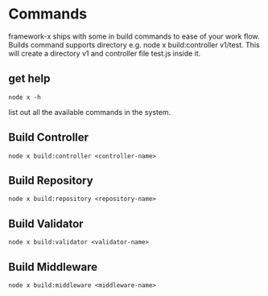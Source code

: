 # Commands

framework-x ships with some in build commands to ease of your work flow. Builds command supports directory e.g. node x build:controller v1/test. This will create a directory v1 and controller file test.js inside it.

## get help

```node
node x -h
```

list out all the available commands in the system.

## Build Controller

```node
node x build:controller <controller-name>
```

## Build Repository

```node
node x build:repository <repository-name>
```

## Build Validator

```node
node x build:validator <validator-name>
```

## Build Middleware

```node
node x build:middleware <middleware-name>
```

